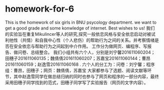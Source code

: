 # homework-for-6
This is the homework of six girls in BNU psycology department. we want to get a good grade and some konwledge of internet. Best wishes to us!
我们的实验旨在重复Mikulincer等人的研究,探究一般依恋风格与安全依恋启动对被试利他性（共情）和自我中心性（个人悲伤）的帮助行为之间的关系。并考察情绪是否在安全依恋与帮助行为之间起到中介作用。
工作分为做网页、编程序、写报告、做问卷、总结整合。
我们小组共有六个人，分别是刘宁馨201611060204；田穗子201611060135；魏倩倩201611060207；苏嘉宝201611060144；曹昂201611060159；赵逸雪201611060168 .
六个人的分工为：问卷：刘宁馨；程序组：曹昂，田穗子；网页：魏倩倩，苏嘉宝
大家都参与了选题、阅读文献等环节，其中赵逸雪同学在做总结归纳的同时也参与了网页和程序的一部分内容，最终采用田穗子同学找到的范式，田穗子同学写了实验报告（网页的文字内容）。
